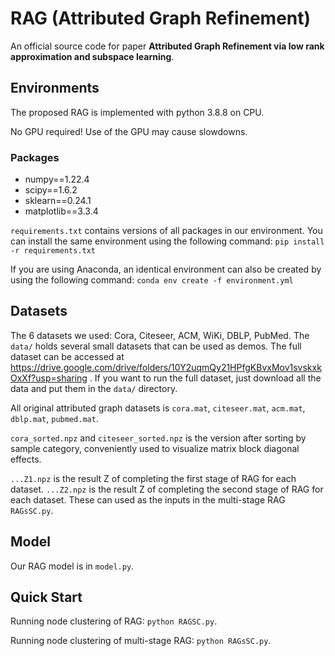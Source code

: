 # RAG (Attributed Graph Refinement)
An official source code for paper **Attributed Graph Refinement via low rank
approximation and subspace learning**.

## Environments
The proposed RAG is implemented with python 3.8.8 on CPU.

No GPU required!
Use of the GPU may cause slowdowns.

### Packages
+ numpy==1.22.4
+ scipy==1.6.2
+ sklearn==0.24.1
+ matplotlib==3.3.4

```requirements.txt``` contains versions of all packages in our environment. 
You can install the same environment using the following command:
```pip install -r requirements.txt```

If you are using Anaconda, an identical environment can also be created by using the following command:
```conda env create -f environment.yml```


## Datasets
The 6 datasets we used: Cora, Citeseer, ACM, WiKi, DBLP, PubMed.
The ```data/``` holds several small datasets that can be used as demos. 
The full dataset can be accessed at https://drive.google.com/drive/folders/10Y2uqmQy21HPfgKBvxMov1svskxkOxXf?usp=sharing .
If you want to run the full dataset, just download all the data and put them in the ```data/``` directory.

All original attributed graph datasets is ```cora.mat```, ```citeseer.mat```, ```acm.mat```, ```dblp.mat```, ```pubmed.mat```. 

```cora_sorted.npz``` and ```citeseer_sorted.npz``` is the version after sorting by sample category, conveniently used to visualize matrix block diagonal effects.

```...Z1.npz``` is the result Z of completing the first stage of RAG for each dataset.
```...Z2.npz``` is the result Z of completing the second stage of RAG for each dataset.
These can used as the inputs in the multi-stage RAG ```RAGsSC.py```.

## Model
Our RAG model is in ```model.py```.


## Quick Start
Running node clustering of RAG: ```python RAGSC.py```.

Running node clustering of multi-stage RAG: ```python RAGsSC.py```.
